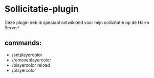 ﻿# Sollicitatie-plugin

 Deze plugin heb ik speciaal ontwikkeld voor mijn sollicitatie op de Harm Server!

## commands:
- /setplayercolor <player> <color>
- /removeplayercolor <player>
- /playercolor reload
- /playercolor <player>
